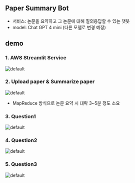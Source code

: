 ## Paper Summary Bot

- 서비스: 논문을 요약하고 그 논문에 대해 질의응답할 수 있는 챗봇
- model: Chat GPT 4 mini (다른 모델로 변경 예정)

## demo
### 1. AWS Streamlit Service
![default](temp/aws_demo1.gif)


### 2. Upload paper & Summarize paper
![default](temp/aws_demo2.gif)

- MapReduce 방식으로 논문 요약 시 대략 3~5분 정도 소요

### 3. Question1
![default](temp/aws_demo3.gif)

### 4. Question2
![default](temp/aws_demo4.gif)

### 5. Question3
![default](temp/aws_demo5.gif)